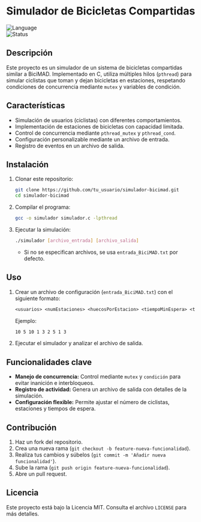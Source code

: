 # Simulador de Bicicletas Compartidas

![Language](https://img.shields.io/badge/language-C-blue)  
![Status](https://img.shields.io/badge/status-Finished-green)

## Descripción
Este proyecto es un simulador de un sistema de bicicletas compartidas similar a BiciMAD. Implementado en C, utiliza múltiples hilos (`pthread`) para simular ciclistas que toman y dejan bicicletas en estaciones, respetando condiciones de concurrencia mediante `mutex` y variables de condición.

## Características
- Simulación de usuarios (ciclistas) con diferentes comportamientos.
- Implementación de estaciones de bicicletas con capacidad limitada.
- Control de concurrencia mediante `pthread_mutex` y `pthread_cond`.
- Configuración personalizable mediante un archivo de entrada.
- Registro de eventos en un archivo de salida.

## Instalación
1. Clonar este repositorio:
   ```sh
   git clone https://github.com/tu_usuario/simulador-bicimad.git
   cd simulador-bicimad
   ```
2. Compilar el programa:
   ```sh
   gcc -o simulador simulador.c -lpthread
   ```
3. Ejecutar la simulación:
   ```sh
   ./simulador [archivo_entrada] [archivo_salida]
   ```
   - Si no se especifican archivos, se usa `entrada_BiciMAD.txt` por defecto.

## Uso
1. Crear un archivo de configuración (`entrada_BiciMAD.txt`) con el siguiente formato:
   ```txt
   <usuarios> <numEstaciones> <huecosPorEstacion> <tiempoMinEspera> <tiempoMaxEspera> <tiempoMinMontando> <tiempoMaxMontando> <numMinPaseos> <numMaxPaseos>
   ```
   Ejemplo:
   ```txt
   10 5 10 1 3 2 5 1 3
   ```
2. Ejecutar el simulador y analizar el archivo de salida.

## Funcionalidades clave
- **Manejo de concurrencia:** Control mediante `mutex` y `condición` para evitar inanición e interbloqueos.
- **Registro de actividad:** Genera un archivo de salida con detalles de la simulación.
- **Configuración flexible:** Permite ajustar el número de ciclistas, estaciones y tiempos de espera.

## Contribución
1. Haz un fork del repositorio.
2. Crea una nueva rama (`git checkout -b feature-nueva-funcionalidad`).
3. Realiza tus cambios y súbelos (`git commit -m 'Añadir nueva funcionalidad'`).
4. Sube la rama (`git push origin feature-nueva-funcionalidad`).
5. Abre un pull request.

## Licencia
Este proyecto está bajo la Licencia MIT. Consulta el archivo `LICENSE` para más detalles.

